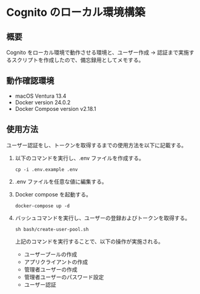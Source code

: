 # Cognito のローカル環境構築

## 概要

Cognito をローカル環境で動作させる環境と、ユーザー作成 -> 認証まで実施するスクリプトを作成したので、備忘録用としてメモする。

## 動作確認環境

- macOS Ventura 13.4
- Docker version 24.0.2
- Docker Compose version v2.18.1

## 使用方法

ユーザー認証をし、トークンを取得するまでの使用方法を以下に記載する。

1. 以下のコマンドを実行し、.env ファイルを作成する。
   ```
   cp -i .env.example .env
   ```
1. .env ファイルを任意な値に編集する。

1. Docker compose を起動する。

   ```
   docker-compose up -d
   ```

1. バッシュコマンドを実行し、ユーザーの登録およびトークンを取得する。
   ```
   sh bash/create-user-pool.sh
   ```
   上記のコマンドを実行することで、以下の操作が実施される。
   - ユーザープールの作成
   - アプリクライアントの作成
   - 管理者ユーザーの作成
   - 管理者ユーザーのパスワード設定
   - ユーザー認証
